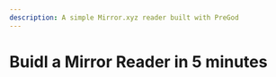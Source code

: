```yaml
---
description: A simple Mirror.xyz reader built with PreGod
---
```

# Buidl a Mirror Reader in 5 minutes

<!-- TODO: add from https://github.com/NaturalSelectionLabs/RSS3-simple-mirror-reader -->
